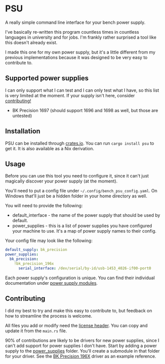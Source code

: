 
# PSU

A really simple command line interface for your bench power supply.

I've basically re-written this program countless times in countless languages in university and for jobs. I'm frankly rather surprised a tool like this doesn't already exist.

I made this one for my own power supply, but it's a little different from my previous implementations because it was designed to be very easy to contribute to.

## Supported power supplies

I can only support what I can test and I can only test what I have, so this list is very limited at the moment. If your supply isn't here, consider [contributing!](#contributing)

 * BK Precision 1697 (should support 1696 and 1698 as well, but those are untested)

## Installation

PSU can be installed through [crates.io](https://crates.io/). You can run `cargo install psu` to get it.
It is also available as a Nix derivation.

## Usage

Before you can use this tool you need to configure it, since it can't just magically discover your power supply (at the moment).

You'll need to put a config file under `~/.config/bench_psu_config.yaml`. On Windows that'll just be a hidden folder in your home directory as well.

You will need to provide the following:
 * default_interface - the name of the power supply that should be used by default.
 * power_supplies - this is a list of power supplies you have configured your machine to use. It's a map of power supply names to their config.

Your config file may look like the following:
```yaml
default_supply: bk_precision
power_supplies:
  bk_precision:
    !bk_precision_196x
      serial_interface: /dev/serial/by-id/usb-1453_4026-if00-port0
```

Each power supply's configuration is unique. You can find their individual documentation under [power supply modules](https://docs.rs/psu/power_supplies/index.html).

## Contributing

I did my best to try and make this easy to contribute to, but feedback on how to streamline the process is welcome.

All files you add or modify need the [license header](https://www.gnu.org/licenses/gpl-howto.en.html). You can copy and update it from the `main.rs` file.

90% of contributions are likely to be drivers for new power supplies, since I can't add support for power supplies I don't have. Start by adding a power supply to the [power_supplies](src/power_supplies) folder. You'll create a submodule in that folder for your driver. See the [BK Precision 196X](src/power_supplies/bk_precision_196x.rs) driver as an example reference.
